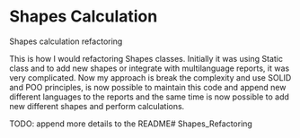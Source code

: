 # Shapes Calculation
Shapes calculation refactoring 


This is how I would refactoring Shapes classes. Initially it was using Static class and to add new shapes or integrate with multilanguage reports, it was very complicated. Now my approach is break the complexity and use SOLID and POO principles, is now possible to maintain this code and append new different languages to the reports and the same time is now possible to add new different shapes and perform calculations. 


TODO: append more details to the README# Shapes_Refactoring